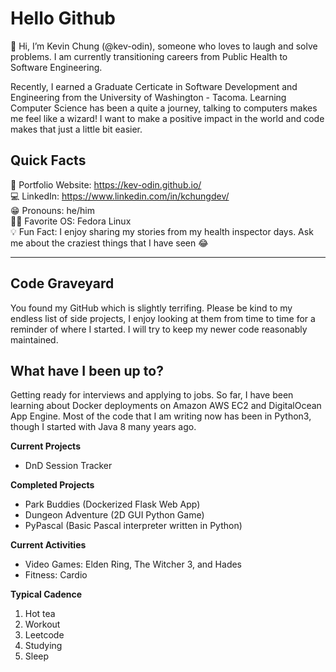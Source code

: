 # Hello Github #
👋 Hi, I’m Kevin Chung (@kev-odin), someone who loves to laugh and solve problems. I am currently transitioning careers from Public Health to Software Engineering. 

Recently, I earned a Graduate Certicate in Software Development and Engineering from the University of Washington - Tacoma. Learning Computer Science has been a quite a journey, talking to computers makes me feel like a wizard! I want to make a positive impact in the world and code makes that just a little bit easier.

## Quick Facts ##
:floppy_disk: Portfolio Website: https://kev-odin.github.io/  
💻 LinkedIn: https://www.linkedin.com/in/kchungdev/  
😁 Pronouns: he/him  
👨‍💻 Favorite OS: Fedora Linux  
💡 Fun Fact: I enjoy sharing my stories from my health inspector days. Ask me about the craziest things that I have seen 😂  

-----

## Code Graveyard ##
You found my GitHub which is slightly terrifing. Please be kind to my endless list of side projects, I enjoy looking at them from time to time for a reminder of where I started. I will try to keep my newer code reasonably maintained.

## What have I been up to? ##
Getting ready for interviews and applying to jobs. So far, I have been learning about Docker deployments on Amazon AWS EC2 and DigitalOcean App Engine. Most of the code that I am writing now has been in Python3, though I started with Java 8 many years ago.

**Current Projects**
* DnD Session Tracker

**Completed Projects**
* Park Buddies (Dockerized Flask Web App)
* Dungeon Adventure (2D GUI Python Game)
* PyPascal (Basic Pascal interpreter written in Python)

**Current Activities**
* Video Games: Elden Ring, The Witcher 3, and Hades
* Fitness: Cardio

**Typical Cadence**
1) Hot tea
2) Workout
3) Leetcode
4) Studying
5) Sleep

<!---
kev-odin/kev-odin is a ✨ special ✨ repository because its `README.md` (this file) appears on your GitHub profile.
You can click the Preview link to take a look at your changes.
--->
